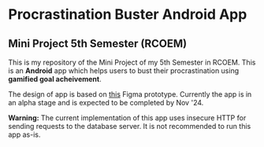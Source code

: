 # Procrastination Buster Android App
## Mini Project 5th Semester (RCOEM)

This is my repository of the Mini Project of my 5th Semester in RCOEM. This is an **Android** app which helps users to bust their procrastination using **gamified goal acheivement**.

The design of app is based on [this](https://www.figma.com/design/wkH9evsH82NPaw4kk1smCQ/Mini-Project-5th-Sem) Figma prototype. Currently the app is in an alpha stage and is expected to be completed by Nov '24.

**Warning:** The current implementation of this app uses insecure HTTP for sending requests to the database server. It is not recommended to run this app as-is.
